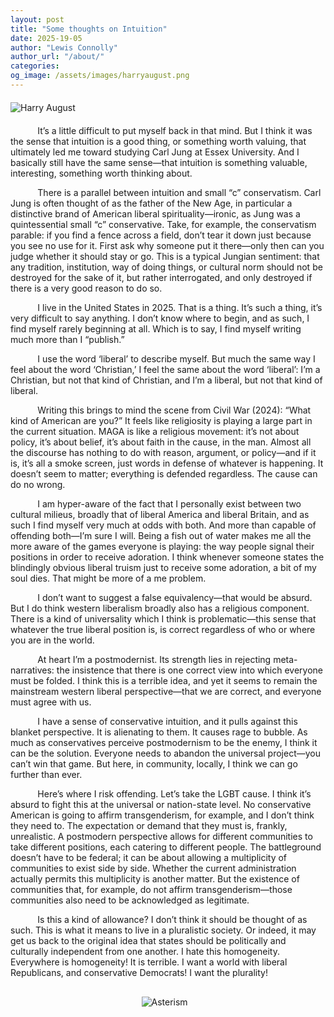 ```yaml
---
layout: post
title: "Some thoughts on Intuition"
date: 2025-19-05
author: "Lewis Connolly"
author_url: "/about/"
categories:
og_image: /assets/images/harryaugust.png
---
```


<img src="{{ '/assets/images/harryaugust.png' | relative_url }}" alt="Harry August" style="display: block; margin: 20px auto; max-width: 600px; height: auto;">

&nbsp;&nbsp;&nbsp;&nbsp;&nbsp;&nbsp;&nbsp;&nbsp;&nbsp;&nbsp; It’s a little difficult to put myself back in that mind. But I think it was the sense that intuition is a good thing, or something worth valuing, that ultimately led me toward studying Carl Jung at Essex University. And I basically still have the same sense—that intuition is something valuable, interesting, something worth thinking about.

&nbsp;&nbsp;&nbsp;&nbsp;&nbsp;&nbsp;&nbsp;&nbsp;&nbsp;&nbsp; There is a parallel between intuition and small “c” conservatism. Carl Jung is often thought of as the father of the New Age, in particular a distinctive brand of American liberal spirituality—ironic, as Jung was a quintessential small “c” conservative. Take, for example, the conservatism parable: if you find a fence across a field, don’t tear it down just because you see no use for it. First ask why someone put it there—only then can you judge whether it should stay or go. This is a typical Jungian sentiment: that any tradition, institution, way of doing things, or cultural norm should not be destroyed for the sake of it, but rather interrogated, and only destroyed if there is a very good reason to do so.

&nbsp;&nbsp;&nbsp;&nbsp;&nbsp;&nbsp;&nbsp;&nbsp;&nbsp;&nbsp; I live in the United States in 2025. That is a thing. It’s such a thing, it’s very difficult to say anything. I don’t know where to begin, and as such, I find myself rarely beginning at all. Which is to say, I find myself writing much more than I “publish.”

&nbsp;&nbsp;&nbsp;&nbsp;&nbsp;&nbsp;&nbsp;&nbsp;&nbsp;&nbsp; I use the word ‘liberal’ to describe myself. But much the same way I feel about the word ‘Christian,’ I feel the same about the word ‘liberal’: I’m a Christian, but not that kind of Christian, and I’m a liberal, but not that kind of liberal.

&nbsp;&nbsp;&nbsp;&nbsp;&nbsp;&nbsp;&nbsp;&nbsp;&nbsp;&nbsp; Writing this brings to mind the scene from Civil War (2024): “What kind of American are you?”
It feels like religiosity is playing a large part in the current situation. MAGA is like a religious movement: it’s not about policy, it’s about belief, it’s about faith in the cause, in the man. Almost all the discourse has nothing to do with reason, argument, or policy—and if it is, it’s all a smoke screen, just words in defense of whatever is happening. It doesn’t seem to matter; everything is defended regardless. The cause can do no wrong.

&nbsp;&nbsp;&nbsp;&nbsp;&nbsp;&nbsp;&nbsp;&nbsp;&nbsp;&nbsp; I am hyper-aware of the fact that I personally exist between two cultural milieus, broadly that of liberal America and liberal Britain, and as such I find myself very much at odds with both. And more than capable of offending both—I’m sure I will. Being a fish out of water makes me all the more aware of the games everyone is playing: the way people signal their positions in order to receive adoration. I think whenever someone states the blindingly obvious liberal truism just to receive some adoration, a bit of my soul dies. That might be more of a me problem.

&nbsp;&nbsp;&nbsp;&nbsp;&nbsp;&nbsp;&nbsp;&nbsp;&nbsp;&nbsp; I don’t want to suggest a false equivalency—that would be absurd. But I do think western liberalism broadly also has a religious component. There is a kind of universality which I think is problematic—this sense that whatever the true liberal position is, is correct regardless of who or where you are in the world.

&nbsp;&nbsp;&nbsp;&nbsp;&nbsp;&nbsp;&nbsp;&nbsp;&nbsp;&nbsp; At heart I’m a postmodernist. Its strength lies in rejecting meta-narratives: the insistence that there is one correct view into which everyone must be folded. I think this is a terrible idea, and yet it seems to remain the mainstream western liberal perspective—that we are correct, and everyone must agree with us.

&nbsp;&nbsp;&nbsp;&nbsp;&nbsp;&nbsp;&nbsp;&nbsp;&nbsp;&nbsp; I have a sense of conservative intuition, and it pulls against this blanket perspective. It is alienating to them. It causes rage to bubble. As much as conservatives perceive postmodernism to be the enemy, I think it can be the solution. Everyone needs to abandon the universal project—you can’t win that game.
But here, in community, locally, I think we can go further than ever.

&nbsp;&nbsp;&nbsp;&nbsp;&nbsp;&nbsp;&nbsp;&nbsp;&nbsp;&nbsp; Here’s where I risk offending. Let’s take the LGBT cause. I think it’s absurd to fight this at the universal or nation-state level. No conservative American is going to affirm transgenderism, for example, and I don’t think they need to. The expectation or demand that they must is, frankly, unrealistic. A postmodern perspective allows for different communities to take different positions, each catering to different people. The battleground doesn’t have to be federal; it can be about allowing a multiplicity of communities to exist side by side. Whether the current administration actually permits this multiplicity is another matter. But the existence of communities that, for example, do not affirm transgenderism—those communities also need to be acknowledged as legitimate.

&nbsp;&nbsp;&nbsp;&nbsp;&nbsp;&nbsp;&nbsp;&nbsp;&nbsp;&nbsp; Is this a kind of allowance? I don’t think it should be thought of as such. This is what it means to live in a pluralistic society. Or indeed, it may get us back to the original idea that states should be politically and culturally independent from one another. I hate this homogeneity. Everywhere is homogeneity! It is terrible. I want a world with liberal Republicans, and conservative Democrats! I want the plurality!


<div style="margin-top: 30px;"></div>
<img src="{{ '/assets/images/asterism1.png' | relative_url }}" alt="Asterism" style="display: block; margin: 20px auto; max-width: 85px; height: auto;">
<div style="margin-bottom: 40px;"></div>
